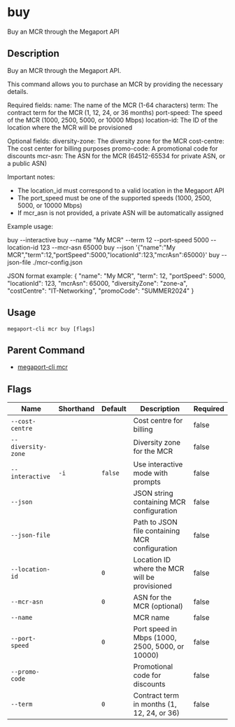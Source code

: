# buy

Buy an MCR through the Megaport API

## Description

Buy an MCR through the Megaport API.

This command allows you to purchase an MCR by providing the necessary details.

Required fields:
name: The name of the MCR (1-64 characters)
term: The contract term for the MCR (1, 12, 24, or 36 months)
port-speed: The speed of the MCR (1000, 2500, 5000, or 10000 Mbps)
location-id: The ID of the location where the MCR will be provisioned

Optional fields:
diversity-zone: The diversity zone for the MCR
cost-centre: The cost center for billing purposes
promo-code: A promotional code for discounts
mcr-asn: The ASN for the MCR (64512-65534 for private ASN, or a public ASN)

Important notes:
- The location_id must correspond to a valid location in the Megaport API
- The port_speed must be one of the supported speeds (1000, 2500, 5000, or 10000 Mbps)
- If mcr_asn is not provided, a private ASN will be automatically assigned

Example usage:

buy --interactive
buy --name "My MCR" --term 12 --port-speed 5000 --location-id 123 --mcr-asn 65000
buy --json '{"name":"My MCR","term":12,"portSpeed":5000,"locationId":123,"mcrAsn":65000}'
buy --json-file ./mcr-config.json

JSON format example:
{
"name": "My MCR",
"term": 12,
"portSpeed": 5000,
"locationId": 123,
"mcrAsn": 65000,
"diversityZone": "zone-a",
"costCentre": "IT-Networking",
"promoCode": "SUMMER2024"
}



## Usage

```
megaport-cli mcr buy [flags]
```



## Parent Command

* [megaport-cli mcr](megaport-cli_mcr.md)




## Flags

| Name | Shorthand | Default | Description | Required |
|------|-----------|---------|-------------|----------|
| `--cost-centre` |  |  | Cost centre for billing | false |
| `--diversity-zone` |  |  | Diversity zone for the MCR | false |
| `--interactive` | `-i` | `false` | Use interactive mode with prompts | false |
| `--json` |  |  | JSON string containing MCR configuration | false |
| `--json-file` |  |  | Path to JSON file containing MCR configuration | false |
| `--location-id` |  | `0` | Location ID where the MCR will be provisioned | false |
| `--mcr-asn` |  | `0` | ASN for the MCR (optional) | false |
| `--name` |  |  | MCR name | false |
| `--port-speed` |  | `0` | Port speed in Mbps (1000, 2500, 5000, or 10000) | false |
| `--promo-code` |  |  | Promotional code for discounts | false |
| `--term` |  | `0` | Contract term in months (1, 12, 24, or 36) | false |



